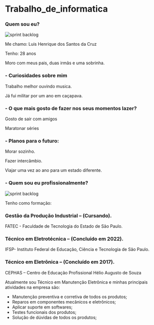 # Trabalho_de_informatica

### Quem sou eu?

![sprint backlog](https://github.com/Luis180695/Trabalho_de_informatica/blob/main/img/IMG_8417.jpg)

Me chamo: Luis Henrique dos Santos da Cruz

Tenho: 28 anos

Moro com meus pais, duas irmãs e uma sobrinha.


### - Curiosidades sobre mim

Trabalho melhor ouvindo musica.

Já fui militar por um ano em caçapava.


### - O que mais gosto de fazer nos seus momentos lazer? 

Gosto de sair com amigos 

Maratonar séries 


### - Planos para o futuro:

Morar sozinho.

Fazer intercâmbio.

Viajar uma vez ao ano para um estado diferente.



### - Quem sou eu profissionalmente?

![sprint backlog](https://github.com/Luis180695/Trabalho_de_informatica/blob/main/img/Luis%202%20c%20fundo.png)

Tenho como formação:


### Gestão da Produção Industrial – (Cursando).
FATEC - Faculdade de Tecnologia do Estado de São Paulo.


### Técnico em Eletrotécnica – (Concluído em 2022).
IFSP- Instituto Federal de Educação, Ciência e Tecnologia de São Paulo.


### Técnico em Eletrônica – (Concluído em 2017).
CEPHAS – Centro de Educação Profissional Hélio Augusto de Souza



Atualmente sou Técnico em Manutenção Eletrônica e minhas principais atividades na empresa são:


- Manutenção preventiva e corretiva de todos os produtos;
- Reparos em componentes mecânicos e eletrônicos;
- Aplicar suporte em softwares;
- Testes funcionais dos produtos;
- Solução de dúvidas de todos os produtos;


